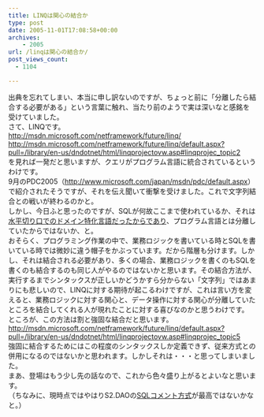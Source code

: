 ```yaml
---
title: LINQは関心の結合か
type: post
date: 2005-11-01T17:08:58+00:00
archives:
    - 2005
url: /linqは関心の結合か/
post_views_count:
  - 1104

---
```

出典を忘れてしまい、本当に申し訳ないのですが、ちょっと前に「分離したら結合する必要がある」という言葉に触れ、当たり前のようで実は深いなと感銘を受けていました。  
さて、LINQです。  
<http://msdn.microsoft.com/netframework/future/linq/>  
<http://msdn.microsoft.com/netframework/future/linq/default.aspx?pull=/library/en-us/dndotnet/html/linqprojectovw.asp#linqprojec_topic2>  
を見れば一発だと思いますが、クエリがプログラム言語に統合されているというわけです。  
9月のPDC2005（<http://www.microsoft.com/japan/msdn/pdc/default.aspx>）で紹介されたそうですが、それを伝え聞いて衝撃を受けました。これで文字列結合との戦いが終わるのかと。  
しかし、今日ふと思ったのですが、SQLが何故ここまで使われているか、それは[水平切り口でのドメイン特化言語だったからであり][1]、プログラム言語とは分離していたからではないか、と。  
おそらく、プログラミング作業の中で、業務ロジックを書いている時とSQLを書いている時では微妙に違う帽子をかぶっています。だから階層も分けます。しかし、それは結合される必要があり、多くの場合、業務ロジックを書くのもSQLを書くのも結合するのも同じ人がやるのではないかと思います。その結合方法が、実行するまでシンタックスが正しいかどうかすら分からない「文字列」ではあまりにも悲しいので、LINQに対する期待が起こるわけですが、これは言い方を変えると、業務ロジックに対する関心と、データ操作に対する関心が分離していたところを結合してくれる人が現れたことに対する喜びなのかと思うわけです。  
ところが、この方法は割と強固な結合だと思います。  
<http://msdn.microsoft.com/netframework/future/linq/default.aspx?pull=/library/en-us/dndotnet/html/linqprojectovw.asp#linqprojec_topic5>  
強固に結合するためにはこの程度のシンタックスしか定義できず、従来方式との併用になるのではないかと思われます。しかしそれは・・・と思ってしまいました。  
まあ、登場はもう少し先の話なので、これから色々盛り上がるとよいなと思います。  
（ちなみに、現時点ではやはりS2.DAOの[SQLコメント方式][2]が最高ではないかなと。）

 [1]: http://konnokiyotaka.txt-nifty.com/pgblog/2005/07/post_24b0.html
 [2]: http://www.seasar.org/s2dao.html#SQLBind